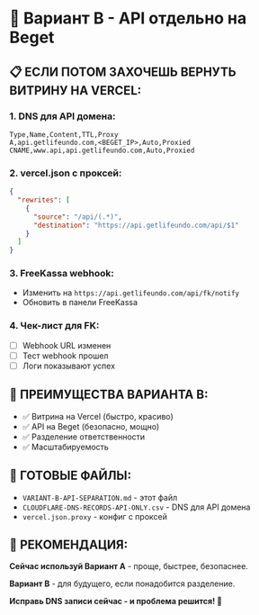 # 🔧 Вариант B - API отдельно на Beget

## **📋 ЕСЛИ ПОТОМ ЗАХОЧЕШЬ ВЕРНУТЬ ВИТРИНУ НА VERCEL:**

### **1. DNS для API домена:**
```
Type,Name,Content,TTL,Proxy
A,api.getlifeundo.com,<BEGET_IP>,Auto,Proxied
CNAME,www.api,api.getlifeundo.com,Auto,Proxied
```

### **2. vercel.json с проксей:**
```json
{
  "rewrites": [
    {
      "source": "/api/(.*)",
      "destination": "https://api.getlifeundo.com/api/$1"
    }
  ]
}
```

### **3. FreeKassa webhook:**
- Изменить на `https://api.getlifeundo.com/api/fk/notify`
- Обновить в панели FreeKassa

### **4. Чек-лист для FK:**
- [ ] Webhook URL изменен
- [ ] Тест webhook прошел
- [ ] Логи показывают успех

## **🎯 ПРЕИМУЩЕСТВА ВАРИАНТА B:**

- ✅ Витрина на Vercel (быстро, красиво)
- ✅ API на Beget (безопасно, мощно)
- ✅ Разделение ответственности
- ✅ Масштабируемость

## **📁 ГОТОВЫЕ ФАЙЛЫ:**

- `VARIANT-B-API-SEPARATION.md` - этот файл
- `CLOUDFLARE-DNS-RECORDS-API-ONLY.csv` - DNS для API домена
- `vercel.json.proxy` - конфиг с проксей

## **🚀 РЕКОМЕНДАЦИЯ:**

**Сейчас используй Вариант A** - проще, быстрее, безопаснее.

**Вариант B** - для будущего, если понадобится разделение.

**Исправь DNS записи сейчас - и проблема решится! 🚨**

